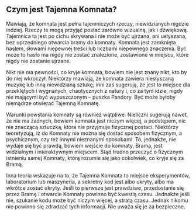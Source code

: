 ## Czym jest Tajemna Komnata?

Mawiają, że komnata jest pełna tajemniczych rzeczy, niewidzianych nigdzie indziej. Rzeczy te mogą przyjąć postać zarówno wizualną, jak i dźwiękową. Tajemnica ta jest po cichu skrywana i nie może być ujrzana, ani usłyszana, bez uprzedniego otwarcia bramy do komnaty. Komnata jest zamknięta hasłem, słowami niepewnej treści lub liczbami niepewnego znaczenia. Być może to hasło ma nigdy nie zostać znalezione, zostawione w miejscu, które nigdy nie zostanie ujrzane.

Nikt nie ma pewności, co kryje komnata, bowiem nie jest znany nikt, kto by do niej wkroczył. Niektórzy mawiają, że komnata zawiera niesłyszaną muzykę lub inną niewidzianą sztukę; inni zaś sugerują, że jest to miejsce dla przeklętych i wygnanych, chaotycznych z natury i, co za tym idzie, nigdy nie mającymi być wypuszczonym – puszka Pandory. Być może byłoby niemądrze otwierać Tajemną Komnatę.

Warunki powstania komnaty są również wątpliwe. Nieliczni sugerują nawet, że nie ma żadnych, bowiem komnata jest niczym więcej, a podstępem, nic nie znaczącą sztuczką, która nie przyjmuje fizycznej postaci. Niektórzy teoretyzują, iż do Komnaty nie można się dostać sposobem fizycznym, a psychicznym, czy też innymi nieznanymi sposobami. To, jednakże, nie wydaje się być prawdą, bowiem wejście do komnaty, Brama, jest widzialnym i interaktywnym miejscem. Stąd trudno przeczyć o fizycznym istnieniu samej Komnaty, którą rozumie się jako cokolwiek, co kryje się za Bramą.

Inna teoria wskazuje na to, że Tajemna Komnata to miejsce eksperymentów, laboratorium lub maszyneria, a sekretny kod jest albo ukryty, albo ma wkrótce zostać ukryty. Jeśli to pierwsze jest prawdziwe, przedostanie się przez Bramę i otwarcie Komnaty powinno być kwestią czasu. Jednakże jeśli nie, szukanie kodu może być niczym więcej, a stratą czasu. Jednak nikomu nie powinno się zdradzać tych informacji. Nie uważa się je za bezpieczne.